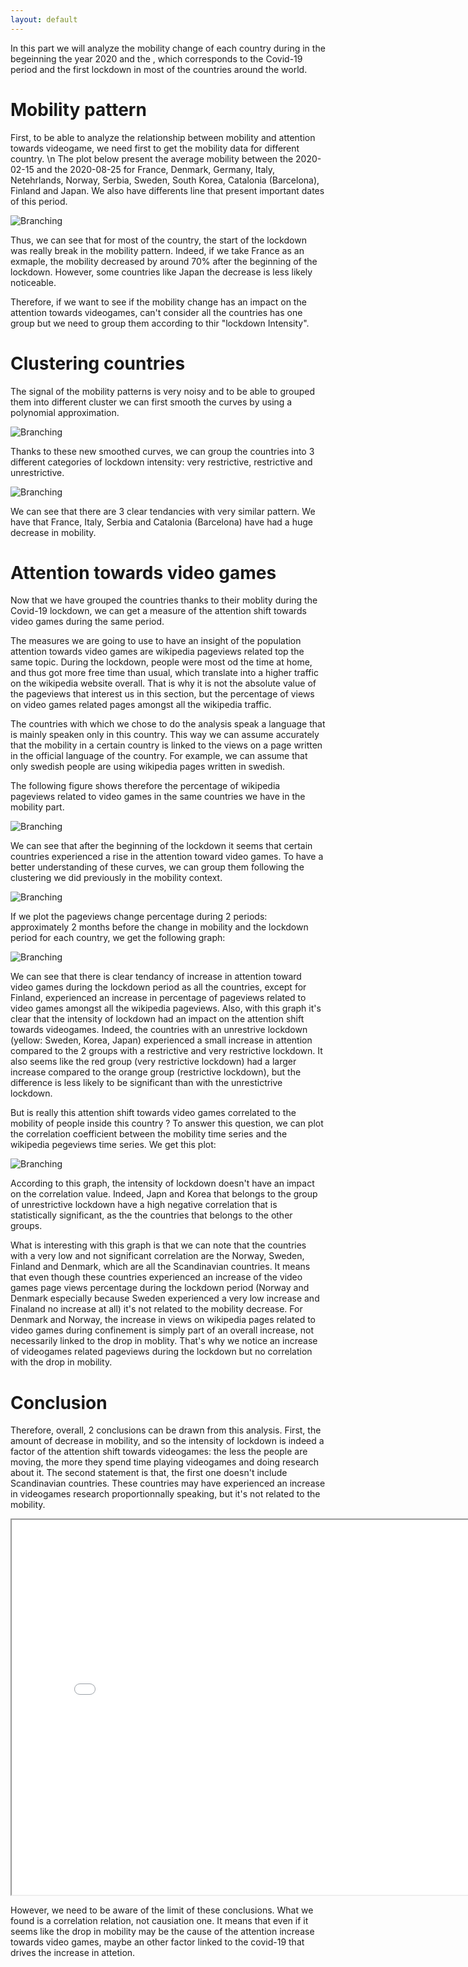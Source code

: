 ```yaml
---
layout: default
---
```


In this part we will analyze the mobility change of each country during in the begeinning the year 2020 and the , which corresponds to the Covid-19 period and the first lockdown in most of the countries around the world.

# Mobility pattern
First, to be able to analyze the relationship between mobility and attention towards videogame, we need first to get the mobility data for different country.
\n
The plot below present the average mobility between the 2020-02-15 and the 2020-08-25	for France, Denmark, Germany, Italy, Netehrlands, Norway, Serbia, Sweden, South Korea, Catalonia (Barcelona), Finland and Japan. We also have differents line that present important dates of this period.   

![Branching](mobility_pattern.png)

Thus, we can see that for most of the country, the start of the lockdown was really break in the mobility pattern. Indeed, if we take France as an exmaple, the mobility decreased by around 70% after the beginning of the lockdown. However, some countries like Japan the decrease is less likely noticeable.


Therefore, if we want to see if the mobility change has an impact on the attention towards videogames, can't consider all the countries has one group but we need to group them according to thir "lockdown Intensity".

# Clustering countries

The signal of the mobility patterns is very noisy and to be able to grouped them into different cluster we can first smooth the curves by using a polynomial approximation.

![Branching](mobility_pattern_smoothed.png)

Thanks to these new smoothed curves, we can group the countries into 3 different categories of lockdown intensity: very restrictive, restrictive and unrestrictive.

![Branching](countries_cluster.png)

We can see that there are 3 clear tendancies with very similar pattern. We have that France, Italy, Serbia and Catalonia (Barcelona) have had a huge decrease in mobility.

# Attention towards video games

Now that we have grouped the countries thanks to their moblity during the Covid-19 lockdown, we can get a measure of the attention shift towards video games during the same period.

The measures we are going to use to have an insight of the population attention towards video games are wikipedia pageviews related top the same topic. During the lockdown, people were most od the time at home, and thus got more free time than usual, which translate into a higher traffic on the wikipedia website overall. That is why it is not the absolute value of the pageviews that interest us in this section, but the percentage of views on video games related pages amongst all the wikipedia traffic.

The countries with which we chose to do the analysis speak a language that is mainly speaken only in this country. This way we can assume accurately that the mobility in a certain country is linked to the views on a page written in the official language of the country. For example, we can assume that only swedish people are using wikipedia pages written in swedish.

The following figure shows therefore the percentage of wikipedia pageviews related to video games in the same countries we have in the mobility part.

![Branching](pageviews.png)

We can see that after the beginning of the lockdown it seems that certain countries experienced a rise in the attention toward video games. To have a better understanding of these curves, we can group them following the clustering we did previously in the mobility context.

![Branching](pageviews_cluster.png)

If we plot the pageviews change percentage during 2 periods: approximately 2 months before the change in mobility and the lockdown period for each country, we get the following graph:

![Branching](change_in_attention_plot.png)

We can see that there is clear tendancy of increase in attention toward video games during the lockdown period as all the countries, except for Finland, experienced an increase in percentage of pageviews related to video games amongst all the wikipedia pageviews. Also, with this graph it's clear that the intensity of lockdown had an impact on the attention shift towards videogames. Indeed, the countries with an unrestrive lockdown (yellow: Sweden, Korea, Japan) experienced a small increase in attention compared to the 2 groups with a restrictive and very restrictive lockdown. It also seems like the red group (very restrictive lockdown) had a larger increase compared to the orange group (restrictive lockdown), but the difference is less likely to be significant than with the unrestictrive lockdown.

But is really this attention shift towards video games correlated to the mobility of people inside this country ? To answer this question, we can plot the correlation coefficient between the mobility time series and the wikipedia pegeviews time series. We get this plot:

![Branching](correlation_coeff_plot.png)

According to this graph, the intensity of lockdown doesn't have an impact on the correlation value. Indeed, Japn and Korea that belongs to the group of unrestrictive lockdown have a high negative correlation that is statistically significant, as the the countries that belongs to the other groups.

What is interesting with this graph is that we can note that the countries with a very low and not significant correlation are the Norway, Sweden, Finland and Denmark, which are all the Scandinavian countries. It means that even though these countries experienced an increase of the video games page views percentage during the lockdown period (Norway and Denmark especially because Sweden experienced a very low increase and Finaland no increase at all) it's not related to the mobility decrease. For Denmark and Norway, the increase in views on wikipedia pages related to video games during confinement is simply part of an overall increase, not necessarily linked to the drop in moblity. That's why we notice an increase of videogames related pageviews during the lockdown but no correlation with the drop in mobility.

# Conclusion

Therefore, overall, 2 conclusions can be drawn from this analysis. First, the amount of decrease in mobility, and so the intensity of lockdown is indeed a factor of the attention shift towards videogames: the less the people are moving, the more they spend time playing videogames and doing research about it. The second statement is that, the first one doesn't include Scandinavian countries. These countries may have experienced an increase in videogames research proportionnally speaking, but it's not related to the mobility. 

<iframe src="plotly_graph.html" width="800" height="600"></iframe>

However, we need to be aware of the limit of these conclusions. What we found is a correlation relation, not causiation one. It means that even if it seems like the drop in mobility may be the cause of the attention increase towards video games, maybe an other factor linked to the covid-19 that drives the increase in attetion.
